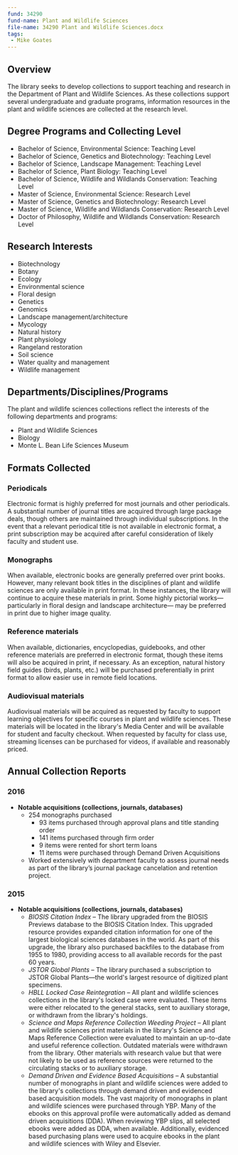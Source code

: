 ```yaml
---
fund: 34290
fund-name: Plant and Wildlife Sciences
file-name: 34290 Plant and Wildlife Sciences.docx
tags:
 - Mike Goates
---
```


## Overview

The library seeks to develop collections to support teaching and research in the Department of Plant and Wildlife Sciences. As these collections support several undergraduate and graduate programs, information resources in the plant and wildlife sciences are collected at the research level.

## Degree Programs and Collecting Level

- Bachelor of Science, Environmental Science: Teaching Level
- Bachelor of Science, Genetics and Biotechnology: Teaching Level
- Bachelor of Science, Landscape Management: Teaching Level
- Bachelor of Science, Plant Biology: Teaching Level
- Bachelor of Science, Wildlife and Wildlands Conservation: Teaching Level
- Master of Science, Environmental Science: Research Level
- Master of Science, Genetics and Biotechnology: Research Level
- Master of Science, Wildlife and Wildlands Conservation: Research Level
- Doctor of Philosophy, Wildlife and Wildlands Conservation: Research Level

## Research Interests

- Biotechnology
- Botany
- Ecology
- Environmental science
- Floral design
- Genetics
- Genomics
- Landscape management/<wbr>architecture
- Mycology
- Natural history
- Plant physiology
- Rangeland restoration
- Soil science
- Water quality and management
- Wildlife management

## Departments/<wbr>Disciplines/<wbr>Programs

The plant and wildlife sciences collections reflect the interests of the following departments and programs:

- Plant and Wildlife Sciences
- Biology
- Monte L. Bean Life Sciences Museum

## Formats Collected

### Periodicals

Electronic format is highly preferred for most journals and other periodicals. A substantial number of journal titles are acquired through large package deals, though others are maintained through individual subscriptions. In the event that a relevant periodical title is not available in electronic format, a print subscription may be acquired after careful consideration of likely faculty and student use.

### Monographs

When available, electronic books are generally preferred over print books. However, many relevant book titles in the disciplines of plant and wildlife sciences are only available in print format. In these instances, the library will continue to acquire these materials in print. Some highly pictorial works—particularly in floral design and landscape architecture— may be preferred in print due to higher image quality.

### Reference materials

When available, dictionaries, encyclopedias, guidebooks, and other reference materials are preferred in electronic format, though these items will also be acquired in print, if necessary. As an exception, natural history field guides (birds, plants, etc.) will be purchased preferentially in print format to allow easier use in remote field locations.

### Audiovisual materials

Audiovisual materials will be acquired as requested by faculty to support learning objectives for specific courses in plant and wildlife sciences. These materials will be located in the library's Media Center and will be available for student and faculty checkout. When requested by faculty for class use, streaming licenses can be purchased for videos, if available and reasonably priced.

## Annual Collection Reports

### 2016

- **Notable acquisitions (collections, journals, databases)**
    - 254 monographs purchased 
        - 93 items purchased through approval plans and title standing order
        - 141 items purchased through firm order
        - 9 items were rented for short term loans
        - 11 items were purchased through Demand Driven Acquisitions
    - Worked extensively with department faculty to assess journal needs as part of the library’s journal package cancelation and retention project.

### 2015

- **Notable acquisitions (collections, journals, databases)**
    - *BIOSIS Citation Index* – The library upgraded from the BIOSIS Previews database to the BIOSIS Citation Index. This upgraded resource provides expanded citation information for one of the largest biological sciences databases in the world. As part of this upgrade, the library also purchased backfiles to the database from 1955 to 1980, providing access to all available records for the past 60 years.
    - *JSTOR Global Plants* – The library purchased a subscription to JSTOR Global Plants—the world's largest resource of digitized plant specimens.
    - *HBLL Locked Case Reintegration* – All plant and wildlife sciences collections in the library's locked case were evaluated. These items were either relocated to the general stacks, sent to auxiliary storage, or withdrawn from the library's holdings.
    - *Science and Maps Reference Collection Weeding Project* – All plant and wildlife sciences print materials in the library's Science and Maps Reference Collection were evaluated to maintain an up-to-date and useful reference collection. Outdated materials were withdrawn from the library. Other materials with research value but that were not likely to be used as reference sources were returned to the circulating stacks or to auxiliary storage.
    - *Demand Driven and Evidence Based Acquisitions* – A substantial number of monographs in plant and wildlife sciences were added to the library's collections through demand driven and evidenced based acquisition models. The vast majority of monographs in plant and wildlife sciences were purchased through YBP. Many of the ebooks on this approval profile were automatically added as demand driven acquisitions (DDA). When reviewing YBP slips, all selected ebooks were added as DDA, when available. Additionally, evidenced based purchasing plans were used to acquire ebooks in the plant and wildlife sciences with Wiley and Elsevier.
